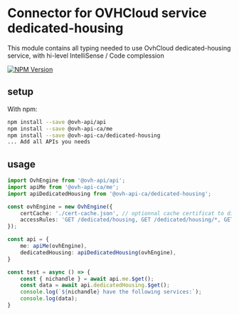# Connector for OVHCloud service dedicated-housing

This module contains all typing needed to use OvhCloud dedicated-housing service, with hi-level IntelliSense / Code complession

[![NPM Version](https://img.shields.io/npm/v/@ovh-api-ca/dedicated-housing.svg?style=flat)](https://www.npmjs.org/package/@ovh-api-ca/dedicated-housing)

## setup

With npm:
````bash
npm install --save @ovh-api/api
npm install --save @ovh-api-ca/me
npm install --save @ovh-api-ca/dedicated-housing
... Add all APIs you needs
````

## usage

````typescript
import OvhEngine from '@ovh-api/api';
import apiMe from '@ovh-api-ca/me';
import apiDedicatedHousing from '@ovh-api-ca/dedicated-housing';

const ovhEngine = new OvhEngine({ 
    certCache: './cert-cache.json', // optionnal cache certificat to disk
    accessRules: 'GET /dedicated/housing, GET /dedicated/housing/*, GET /me', // optionnal limit the requested privileges.
});

const api = {
    me: apiMe(ovhEngine),
    dedicatedHousing: apiDedicatedHousing(ovhEngine),
}

const test = async () => {
    const { nichandle } = await api.me.$get();
    const data = await api.dedicatedHousing.$get();
    console.log(`${nichandle} have the following services:`);
    console.log(data);
}

````